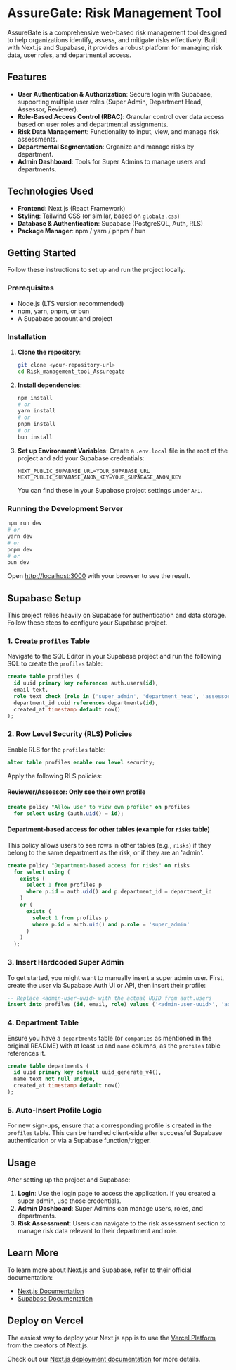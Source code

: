 # AssureGate: Risk Management Tool

AssureGate is a comprehensive web-based risk management tool designed to help organizations identify, assess, and mitigate risks effectively. Built with Next.js and Supabase, it provides a robust platform for managing risk data, user roles, and departmental access.

## Features

*   **User Authentication & Authorization**: Secure login with Supabase, supporting multiple user roles (Super Admin, Department Head, Assessor, Reviewer).
*   **Role-Based Access Control (RBAC)**: Granular control over data access based on user roles and departmental assignments.
*   **Risk Data Management**: Functionality to input, view, and manage risk assessments.
*   **Departmental Segmentation**: Organize and manage risks by department.
*   **Admin Dashboard**: Tools for Super Admins to manage users and departments.

## Technologies Used

*   **Frontend**: Next.js (React Framework)
*   **Styling**: Tailwind CSS (or similar, based on `globals.css`)
*   **Database & Authentication**: Supabase (PostgreSQL, Auth, RLS)
*   **Package Manager**: npm / yarn / pnpm / bun

## Getting Started

Follow these instructions to set up and run the project locally.

### Prerequisites

*   Node.js (LTS version recommended)
*   npm, yarn, pnpm, or bun
*   A Supabase account and project

### Installation

1.  **Clone the repository**:
    ```bash
    git clone <your-repository-url>
    cd Risk_management_tool_Assuregate
    ```

2.  **Install dependencies**:
    ```bash
    npm install
    # or
    yarn install
    # or
    pnpm install
    # or
    bun install
    ```

3.  **Set up Environment Variables**:
    Create a `.env.local` file in the root of the project and add your Supabase credentials:
    ```
    NEXT_PUBLIC_SUPABASE_URL=YOUR_SUPABASE_URL
    NEXT_PUBLIC_SUPABASE_ANON_KEY=YOUR_SUPABASE_ANON_KEY
    ```
    You can find these in your Supabase project settings under `API`.

### Running the Development Server

```bash
npm run dev
# or
yarn dev
# or
pnpm dev
# or
bun dev
```

Open [http://localhost:3000](http://localhost:3000) with your browser to see the result.

## Supabase Setup

This project relies heavily on Supabase for authentication and data storage. Follow these steps to configure your Supabase project.

### 1. Create `profiles` Table

Navigate to the SQL Editor in your Supabase project and run the following SQL to create the `profiles` table:

```sql
create table profiles (
  id uuid primary key references auth.users(id),
  email text,
  role text check (role in ('super_admin', 'department_head', 'assessor', 'reviewer')) default 'reviewer',
  department_id uuid references departments(id),
  created_at timestamp default now()
);
```

### 2. Row Level Security (RLS) Policies

Enable RLS for the `profiles` table:

```sql
alter table profiles enable row level security;
```

Apply the following RLS policies:

#### Reviewer/Assessor: Only see their own profile
```sql
create policy "Allow user to view own profile" on profiles
  for select using (auth.uid() = id);
```

#### Department-based access for other tables (example for `risks` table)
This policy allows users to see rows in other tables (e.g., `risks`) if they belong to the same department as the risk, or if they are an 'admin'.

```sql
create policy "Department-based access for risks" on risks
  for select using (
    exists (
      select 1 from profiles p
      where p.id = auth.uid() and p.department_id = department_id
    )
    or (
      exists (
        select 1 from profiles p
        where p.id = auth.uid() and p.role = 'super_admin'
      )
    )
  );
```

### 3. Insert Hardcoded Super Admin

To get started, you might want to manually insert a super admin user. First, create the user via Supabase Auth UI or API, then insert their profile:

```sql
-- Replace <admin-user-uuid> with the actual UUID from auth.users
insert into profiles (id, email, role) values ('<admin-user-uuid>', 'admin@assuregate.com', 'super_admin');
```

### 4. Department Table

Ensure you have a `departments` table (or `companies` as mentioned in the original README) with at least `id` and `name` columns, as the `profiles` table references it.

```sql
create table departments (
  id uuid primary key default uuid_generate_v4(),
  name text not null unique,
  created_at timestamp default now()
);
```

### 5. Auto-Insert Profile Logic

For new sign-ups, ensure that a corresponding profile is created in the `profiles` table. This can be handled client-side after successful Supabase authentication or via a Supabase function/trigger.

## Usage

After setting up the project and Supabase:

1.  **Login**: Use the login page to access the application. If you created a super admin, use those credentials.
2.  **Admin Dashboard**: Super Admins can manage users, roles, and departments.
3.  **Risk Assessment**: Users can navigate to the risk assessment section to manage risk data relevant to their department and role.

## Learn More

To learn more about Next.js and Supabase, refer to their official documentation:

*   [Next.js Documentation](https://nextjs.org/docs)
*   [Supabase Documentation](https://supabase.com/docs)

## Deploy on Vercel

The easiest way to deploy your Next.js app is to use the [Vercel Platform](https://vercel.com/new?utm_medium=default-template&filter=next.js&utm_source=create-next-app&utm_campaign=create-next-app-readme) from the creators of Next.js.

Check out our [Next.js deployment documentation](https://nextjs.org/docs/app/building-your-application/deploying) for more details.
